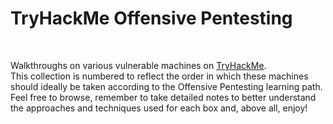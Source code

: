 # TryHackMe Offensive Pentesting

<br>

Walkthroughs on various vulnerable machines on [TryHackMe](https://tryhackme.com/).
<br>
This collection is numbered to reflect the order in which these machines should ideally be taken according to the Offensive Pentesting learning path.
<br>
Feel free to browse, remember to take detailed notes to better understand the approaches and techniques used for each box and, above all, enjoy!
